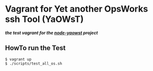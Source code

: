 # Vagrant for Yet another OpsWorks ssh Tool (YaOWsT)
**_the test vagrant for the [node-yaowst](https://github.com/w4andy/node-yaowst) project_**

## HowTo run the Test
```
$ vagrant up
$ ./scripts/test_all_os.sh
```